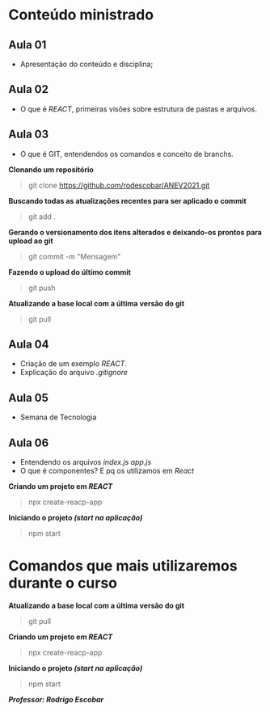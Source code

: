 # Conteúdo ministrado

## Aula 01
- Apresentação do conteúdo e disciplina;

## Aula 02
- O que é _REACT_, primeiras visões sobre estrutura de pastas e arquivos.

## Aula 03
- O que é GIT, entendendos os comandos e conceito de branchs.

**Clonando um repositório**
> git clone https://github.com/rodescobar/ANEV2021.git

**Buscando todas as atualizações recentes para ser aplicado o commit**
> git add .

**Gerando o versionamento dos itens alterados e deixando-os prontos para upload ao git**
> git commit -m "Mensagem"

**Fazendo o upload do último commit**
> git push

**Atualizando a base local com a última versão do git**
> git pull

## Aula 04 
- Criação de um exemplo _REACT_.
- Explicação do arquivo _.gitignore_

## Aula 05
- Semana de Tecnologia

## Aula 06
- Entendendo os arquivos
_index.js_
_app.js_
- O que é componentes? E pq os utilizamos em _React_

**Criando um projeto em _REACT_**
> npx create-reacp-app <nome>

**Iniciando o projeto _(start na aplicação)_**
> npm start


# Comandos que mais utilizaremos durante o curso
**Atualizando a base local com a última versão do git**
> git pull

**Criando um projeto em _REACT_**
> npx create-reacp-app <nome>

**Iniciando o projeto _(start na aplicação)_**
> npm start

***Professor: Rodrigo Escobar***